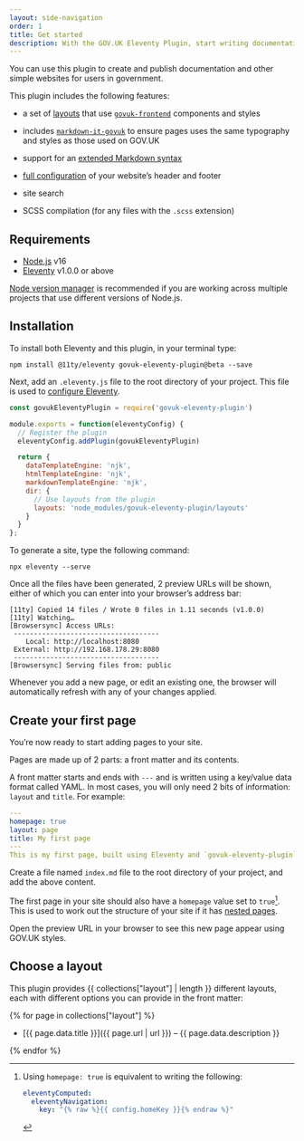```yaml
---
layout: side-navigation
order: 1
title: Get started
description: With the GOV.UK Eleventy Plugin, start writing documentation rather than spend time building a website.
---
```


You can use this plugin to create and publish documentation and other simple websites for users in government.

This plugin includes the following features:

* a set of [layouts](/layouts) that use [`govuk-frontend`](https://github.com/alphagov/govuk-frontend) components and styles

* includes [`markdown-it-govuk`](https://github.com/x-govuk/markdown-it-govuk) to ensure pages uses the same typography and styles as those used on GOV.UK

* support for an [extended Markdown syntax](/markdown-advanced)

* [full configuration](/options) of your website’s header and footer

* site search

* SCSS compilation (for any files with the `.scss` extension)

## Requirements

* [Node.js](https://nodejs.org/en/) v16
* [Eleventy](https://www.11ty.dev) v1.0.0 or above

[Node version manager](https://github.com/nvm-sh/nvm) is recommended if you are working across multiple projects that use different versions of Node.js.

## Installation

To install both Eleventy and this plugin, in your terminal type:

```shell
npm install @11ty/eleventy govuk-eleventy-plugin@beta --save
```

Next, add an `.eleventy.js` file to the root directory of your project. This file is used to [configure Eleventy](https://www.11ty.dev/docs/config/).

```js
const govukEleventyPlugin = require('govuk-eleventy-plugin')

module.exports = function(eleventyConfig) {
  // Register the plugin
  eleventyConfig.addPlugin(govukEleventyPlugin)

  return {
    dataTemplateEngine: 'njk',
    htmlTemplateEngine: 'njk',
    markdownTemplateEngine: 'njk',
    dir: {
      // Use layouts from the plugin
      layouts: 'node_modules/govuk-eleventy-plugin/layouts'
    }
  }
};
```

To generate a site, type the following command:

```shell
npx eleventy --serve
```

Once all the files have been generated, 2 preview URLs will be shown, either of which you can enter into your browser’s address bar:

```shell
[11ty] Copied 14 files / Wrote 0 files in 1.11 seconds (v1.0.0)
[11ty] Watching…
[Browsersync] Access URLs:
 ------------------------------------
    Local: http://localhost:8080
 External: http://192.168.178.29:8080
 ------------------------------------
[Browsersync] Serving files from: public
```

Whenever you add a new page, or edit an existing one, the browser will automatically refresh with any of your changes applied.

## Create your first page

You’re now ready to start adding pages to your site.

Pages are made up of 2 parts: a front matter and its contents.

A front matter starts and ends with `---` and is written using a key/value data format called YAML. In most cases, you will only need 2 bits of information: `layout` and `title`. For example:

```yaml
---
homepage: true
layout: page
title: My first page
---
This is my first page, built using Eleventy and `govuk-eleventy-plugin`.
```

Create a file named `index.md` file to the root directory of your project, and add the above content.

The first page in your site should also have a `homepage` value set to `true`[^1]. This is used to work out the structure of your site if it has [nested pages](https://www.11ty.dev/docs/plugins/navigation/).

[^1]: Using `homepage: true` is equivalent to writing the following:

      ```yaml
      eleventyComputed:
        eleventyNavigation:
          key: "{% raw %}{{ config.homeKey }}{% endraw %}"
      ```

Open the preview URL in your browser to see this new page appear using GOV.UK styles.

## Choose a layout

This plugin provides {{ collections["layout"] | length }} different layouts, each with different options you can provide in the front matter:

{% for page in collections["layout"] %}

* [{{ page.data.title }}]({{ page.url | url }}) – {{ page.data.description }}

{% endfor %}
